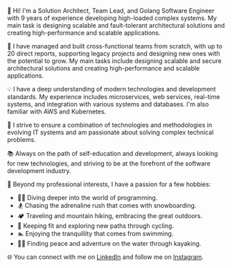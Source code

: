 👋 Hi! I'm a Solution Architect, Team Lead, and Golang Software Engineer with 9 years of experience developing high-loaded complex systems. My main task is designing scalable and fault-tolerant architectural solutions and creating high-performance and scalable applications.

💼 I have managed and built cross-functional teams from scratch, with up to 20 direct reports, supporting legacy projects and designing new ones with the potential to grow. My main tasks include designing scalable and secure architectural solutions and creating high-performance and scalable applications.

💡 I have a deep understanding of modern technologies and development standards. My experience includes microservices, web services, real-time systems, and integration with various systems and databases. I'm also familiar with AWS and Kubernetes.

🚀 I strive to ensure a combination of technologies and methodologies in evolving IT systems and am passionate about solving complex technical problems.

📚 Always on the path of self-education and development, always looking for new technologies, and striving to be at the forefront of the software development industry.

🎯 Beyond my professional interests, I have a passion for a few hobbies:

- 👨‍💻 Diving deeper into the world of programming.
- 🏂 Chasing the adrenaline rush that comes with snowboarding.
- 🏕 Traveling and mountain hiking, embracing the great outdoors.
- 🚴 Keeping fit and exploring new paths through cycling.
- 🏊 Enjoying the tranquillity that comes from swimming.
- 🚣‍♀️ Finding peace and adventure on the water through kayaking.

🌐 You can connect with me on [LinkedIn](https://www.linkedin.com/in/4yvi/) and follow me on [Instagram](https://instagram.com/io4yvi).

